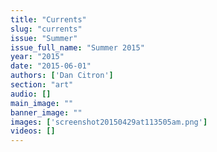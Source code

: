 ```yaml
---
title: "Currents"
slug: "currents"
issue: "Summer"
issue_full_name: "Summer 2015"
year: "2015"
date: "2015-06-01"
authors: ['Dan Citron']
section: "art"
audio: []
main_image: ""
banner_image: ""
images: ['screenshot20150429at113505am.png']
videos: []
---
```

